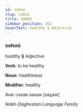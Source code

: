 ```yaml
---
id: sohoü
slug: sohoü
title: SOHOÜ
sidebar_position: 352
hoverText: healthy § Adjective
---
```


### sohoü

*healthy* **§** Adjective

**Verb**: to be healthy

**Noun**: healthiness

**Modifier**: healthy

Avar сахав saxaw [saχaw]

*Nakh-Daghestani Language Family*